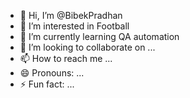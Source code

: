 - 👋 Hi, I’m @BibekPradhan
- 👀 I’m interested in Football
- 🌱 I’m currently learning QA automation
- 💞️ I’m looking to collaborate on ...
- 📫 How to reach me ...
- 😄 Pronouns: ...
- ⚡ Fun fact: ...

<!---
BibekPr/BibekPr is a ✨ special ✨ repository because its `README.md` (this file) appears on your GitHub profile.
You can click the Preview link to take a look at your changes.
--->
